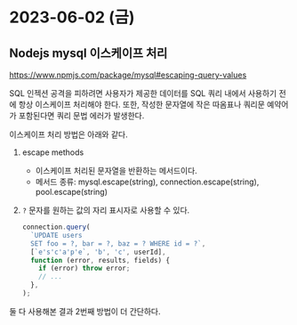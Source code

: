 # 2023-06-02 (금)

## Nodejs mysql 이스케이프 처리

<https://www.npmjs.com/package/mysql#escaping-query-values>

SQL 인젝션 공격을 피하려면 사용자가 제공한 데이터를 SQL 쿼리 내에서 사용하기 전에 항상 이스케이프 처리해야 한다. 또한, 작성한 문자열에 작은 따옴표나 쿼리문 예약어가 포함된다면 쿼리 문법 에러가 발생한다.

이스케이프 처리 방법은 아래와 같다.

1. escape methods
   - 이스케이프 처리된 문자열을 반환하는 메서드이다.
   - 메서드 종류: mysql.escape(string), connection.escape(string), pool.escape(string)
2. `?` 문자를 원하는 값의 자리 표시자로 사용할 수 있다.

    ```js
    connection.query(
      `UPDATE users
      SET foo = ?, bar = ?, baz = ? WHERE id = ?`,
      [`e's'c'a'p'e`, 'b', 'c', userId],
      function (error, results, fields) {
        if (error) throw error;
        // ...
      },
    );
    ```

둘 다 사용해본 결과 2번째 방법이 더 간단하다.
